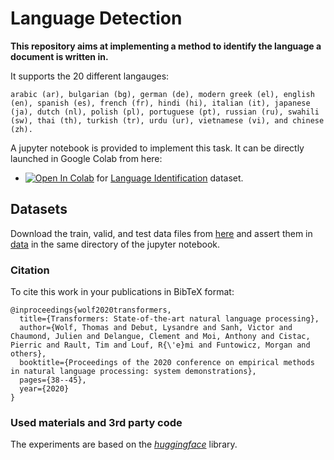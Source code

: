 # Language Detection

__This repository aims at implementing a method to identify the language a document is written in.__

It supports the 20 different langauges:

```
arabic (ar), bulgarian (bg), german (de), modern greek (el), english (en), spanish (es), french (fr), hindi (hi), italian (it), japanese (ja), dutch (nl), polish (pl), portuguese (pt), russian (ru), swahili (sw), thai (th), turkish (tr), urdu (ur), vietnamese (vi), and chinese (zh).

```


A jupyter notebook is provided to implement this task. It can be directly launched in Google Colab from here:

- <a href="https://colab.research.google.com/github/dinalzein/LanguageDetection/blob/main/language_identification.ipynb" target="_parent"><img src="https://colab.research.google.com/assets/colab-badge.svg" alt="Open In Colab"/></a> for [Language Identification](https://huggingface.co/datasets/papluca/language-identification) dataset.  


## Datasets
Download the train, valid, and test data files from [here](https://huggingface.co/datasets/papluca/language-identification/tree/main) and assert them in [data](./data) in the same directory of the jupyter notebook.


### Citation
To cite this work in your publications in BibTeX format:

```
@inproceedings{wolf2020transformers,
  title={Transformers: State-of-the-art natural language processing},
  author={Wolf, Thomas and Debut, Lysandre and Sanh, Victor and Chaumond, Julien and Delangue, Clement and Moi, Anthony and Cistac, Pierric and Rault, Tim and Louf, R{\'e}mi and Funtowicz, Morgan and others},
  booktitle={Proceedings of the 2020 conference on empirical methods in natural language processing: system demonstrations},
  pages={38--45},
  year={2020}
}
```

### Used materials and 3rd party code
The experiments are based on the [*huggingface*](https://github.com/huggingface/transformers) library.
